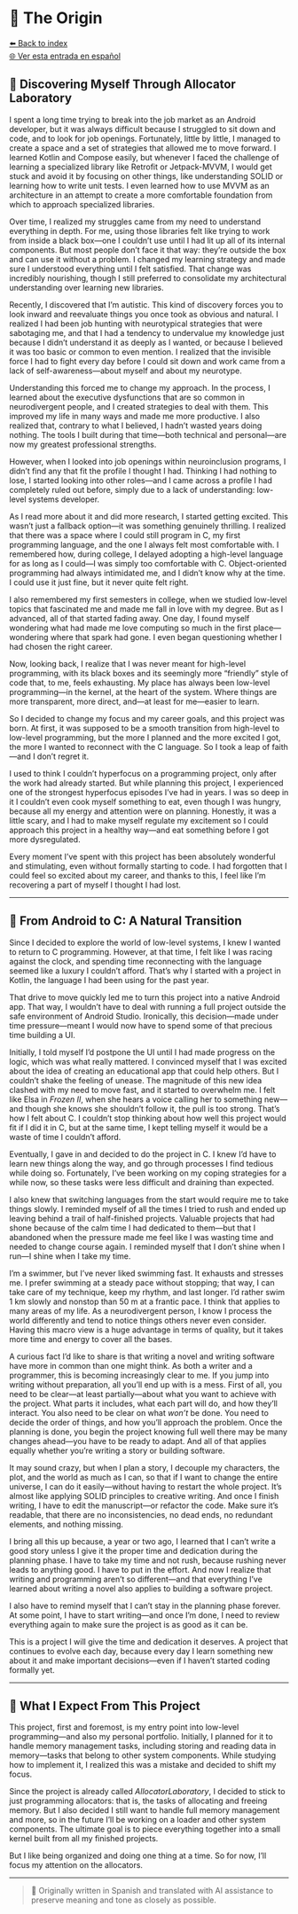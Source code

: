 # 🌱 The Origin

[⬅️ Back to index](../journal_index.md)  
[🌐 Ver esta entrada en español](../../es/entries/2025-07-00_allolab.es.md)

## 🌱 Discovering Myself Through Allocator Laboratory

I spent a long time trying to break into the job market as an Android developer, but it was always difficult because I struggled to sit down and code, and to look for job openings. Fortunately, little by little, I managed to create a space and a set of strategies that allowed me to move forward. I learned Kotlin and Compose easily, but whenever I faced the challenge of learning a specialized library like Retrofit or Jetpack-MVVM, I would get stuck and avoid it by focusing on other things, like understanding SOLID or learning how to write unit tests. I even learned how to use MVVM as an architecture in an attempt to create a more comfortable foundation from which to approach specialized libraries.

Over time, I realized my struggles came from my need to understand everything in depth. For me, using those libraries felt like trying to work from inside a black box—one I couldn’t use until I had lit up all of its internal components. But most people don’t face it that way: they’re outside the box and can use it without a problem. I changed my learning strategy and made sure I understood everything until I felt satisfied. That change was incredibly nourishing, though I still preferred to consolidate my architectural understanding over learning new libraries.

Recently, I discovered that I’m autistic. This kind of discovery forces you to look inward and reevaluate things you once took as obvious and natural. I realized I had been job hunting with neurotypical strategies that were sabotaging me, and that I had a tendency to undervalue my knowledge just because I didn’t understand it as deeply as I wanted, or because I believed it was too basic or common to even mention. I realized that the invisible force I had to fight every day before I could sit down and work came from a lack of self-awareness—about myself and about my neurotype.

Understanding this forced me to change my approach. In the process, I learned about the executive dysfunctions that are so common in neurodivergent people, and I created strategies to deal with them. This improved my life in many ways and made me more productive. I also realized that, contrary to what I believed, I hadn’t wasted years doing nothing. The tools I built during that time—both technical and personal—are now my greatest professional strengths.

However, when I looked into job openings within neuroinclusion programs, I didn’t find any that fit the profile I thought I had. Thinking I had nothing to lose, I started looking into other roles—and I came across a profile I had completely ruled out before, simply due to a lack of understanding: low-level systems developer.

As I read more about it and did more research, I started getting excited. This wasn’t just a fallback option—it was something genuinely thrilling. I realized that there was a space where I could still program in C, my first programming language, and the one I always felt most comfortable with. I remembered how, during college, I delayed adopting a high-level language for as long as I could—I was simply too comfortable with C. Object-oriented programming had always intimidated me, and I didn’t know why at the time. I could use it just fine, but it never quite felt right.

I also remembered my first semesters in college, when we studied low-level topics that fascinated me and made me fall in love with my degree. But as I advanced, all of that started fading away. One day, I found myself wondering what had made me love computing so much in the first place—wondering where that spark had gone. I even began questioning whether I had chosen the right career.

Now, looking back, I realize that I was never meant for high-level programming, with its black boxes and its seemingly more “friendly” style of code that, to me, feels exhausting. My place has always been low-level programming—in the kernel, at the heart of the system. Where things are more transparent, more direct, and—at least for me—easier to learn.

So I decided to change my focus and my career goals, and this project was born. At first, it was supposed to be a smooth transition from high-level to low-level programming, but the more I planned and the more excited I got, the more I wanted to reconnect with the C language. So I took a leap of faith—and I don’t regret it.

I used to think I couldn’t hyperfocus on a programming project, only after the work had already started. But while planning this project, I experienced one of the strongest hyperfocus episodes I’ve had in years. I was so deep in it I couldn’t even cook myself something to eat, even though I was hungry, because all my energy and attention were on planning. Honestly, it was a little scary, and I had to make myself regulate my excitement so I could approach this project in a healthy way—and eat something before I got more dysregulated.

Every moment I’ve spent with this project has been absolutely wonderful and stimulating, even without formally starting to code. I had forgotten that I could feel so excited about my career, and thanks to this, I feel like I’m recovering a part of myself I thought I had lost.

---

## 🔄 From Android to C: A Natural Transition

Since I decided to explore the world of low-level systems, I knew I wanted to return to C programming. However, at that time, I felt like I was racing against the clock, and spending time reconnecting with the language seemed like a luxury I couldn’t afford. That’s why I started with a project in Kotlin, the language I had been using for the past year.

That drive to move quickly led me to turn this project into a native Android app. That way, I wouldn’t have to deal with running a full project outside the safe environment of Android Studio. Ironically, this decision—made under time pressure—meant I would now have to spend some of that precious time building a UI.

Initially, I told myself I’d postpone the UI until I had made progress on the logic, which was what really mattered. I convinced myself that I was excited about the idea of creating an educational app that could help others. But I couldn’t shake the feeling of unease. The magnitude of this new idea clashed with my need to move fast, and it started to overwhelm me. I felt like Elsa in _Frozen II_, when she hears a voice calling her to something new—and though she knows she shouldn’t follow it, the pull is too strong. That’s how I felt about C. I couldn’t stop thinking about how well this project would fit if I did it in C, but at the same time, I kept telling myself it would be a waste of time I couldn’t afford.

Eventually, I gave in and decided to do the project in C. I knew I’d have to learn new things along the way, and go through processes I find tedious while doing so. Fortunately, I’ve been working on my coping strategies for a while now, so these tasks were less difficult and draining than expected.

I also knew that switching languages from the start would require me to take things slowly. I reminded myself of all the times I tried to rush and ended up leaving behind a trail of half-finished projects. Valuable projects that had shone because of the calm time I had dedicated to them—but that I abandoned when the pressure made me feel like I was wasting time and needed to change course again. I reminded myself that I don’t shine when I run—I shine when I take my time.

I’m a swimmer, but I’ve never liked swimming fast. It exhausts and stresses me. I prefer swimming at a steady pace without stopping; that way, I can take care of my technique, keep my rhythm, and last longer. I’d rather swim 1 km slowly and nonstop than 50 m at a frantic pace. I think that applies to many areas of my life. As a neurodivergent person, I know I process the world differently and tend to notice things others never even consider. Having this macro view is a huge advantage in terms of quality, but it takes more time and energy to cover all the bases.

A curious fact I’d like to share is that writing a novel and writing software have more in common than one might think. As both a writer and a programmer, this is becoming increasingly clear to me. If you jump into writing without preparation, all you’ll end up with is a mess. First of all, you need to be clear—at least partially—about what you want to achieve with the project. What parts it includes, what each part will do, and how they’ll interact. You also need to be clear on what _won’t_ be done. You need to decide the order of things, and how you’ll approach the problem. Once the planning is done, you begin the project knowing full well there may be many changes ahead—you have to be ready to adapt. And all of that applies equally whether you’re writing a story or building software.

It may sound crazy, but when I plan a story, I decouple my characters, the plot, and the world as much as I can, so that if I want to change the entire universe, I can do it easily—without having to restart the whole project. It’s almost like applying SOLID principles to creative writing. And once I finish writing, I have to edit the manuscript—or refactor the code. Make sure it’s readable, that there are no inconsistencies, no dead ends, no redundant elements, and nothing missing.

I bring all this up because, a year or two ago, I learned that I can’t write a good story unless I give it the proper time and dedication during the planning phase. I have to take my time and not rush, because rushing never leads to anything good. I have to put in the effort. And now I realize that writing and programming aren’t so different—and that everything I’ve learned about writing a novel also applies to building a software project.

I also have to remind myself that I can’t stay in the planning phase forever. At some point, I have to start writing—and once I’m done, I need to review everything again to make sure the project is as good as it can be.

This is a project I will give the time and dedication it deserves. A project that continues to evolve each day, because every day I learn something new about it and make important decisions—even if I haven’t started coding formally yet.

---

## 🎯 What I Expect From This Project

This project, first and foremost, is my entry point into low-level programming—and also my personal portfolio. Initially, I planned for it to handle memory management tasks, including storing and reading data in memory—tasks that belong to other system components. While studying how to implement it, I realized this was a mistake and decided to shift my focus.

Since the project is already called _AllocatorLaboratory_, I decided to stick to just programming allocators: that is, the tasks of allocating and freeing memory. But I also decided I still want to handle full memory management and more, so in the future I’ll be working on a loader and other system components. The ultimate goal is to piece everything together into a small kernel built from all my finished projects.

But I like being organized and doing one thing at a time. So for now, I’ll focus my attention on the allocators.

---

> 📝 Originally written in Spanish and translated with AI assistance to preserve meaning and tone as closely as possible.